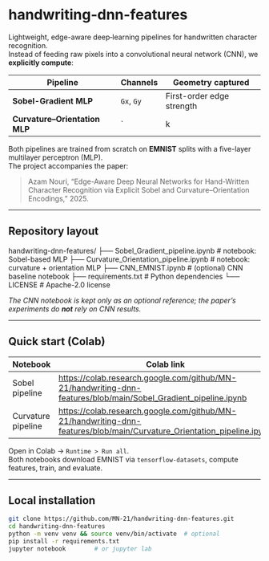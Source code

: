 # handwriting-dnn-features


Lightweight, edge-aware deep‐learning pipelines for handwritten character recognition.  
Instead of feeding raw pixels into a convolutional neural network (CNN), we **explicitly compute**:

| Pipeline | Channels | Geometry captured |
|----------|----------|-------------------|
| **Sobel-Gradient MLP** | `Gx`, `Gy` | First-order edge strength |
| **Curvature–Orientation MLP** | `|k|`, `sign(k)`, `θ` | Second-order bend intensity, concavity / convexity, stroke direction |

Both pipelines are trained from scratch on **EMNIST** splits with a five-layer multilayer perceptron (MLP).  
The project accompanies the paper:

> Azam Nouri, “Edge-Aware Deep Neural Networks for Hand-Written Character Recognition via Explicit Sobel and Curvature–Orientation Encodings,” 2025.

---

## Repository layout
handwriting-dnn-features/
├── Sobel_Gradient_pipeline.ipynb          # notebook: Sobel-based MLP
├── Curvature_Orientation_pipeline.ipynb   # notebook: curvature + orientation MLP
├── CNN_EMNIST.ipynb                       # (optional) CNN baseline notebook
├── requirements.txt                       # Python dependencies
└── LICENSE                                # Apache-2.0 license



*The CNN notebook is kept only as an optional reference; the paper’s experiments do **not** rely on CNN results.*

---

## Quick start (Colab)

| Notebook | Colab link |
|----------|------------|
| Sobel pipeline | <https://colab.research.google.com/github/MN-21/handwriting-dnn-features/blob/main/Sobel_Gradient_pipeline.ipynb> |
| Curvature pipeline | <https://colab.research.google.com/github/MN-21/handwriting-dnn-features/blob/main/Curvature_Orientation_pipeline.ipynb> |

Open in Colab → `Runtime > Run all`.  
Both notebooks download EMNIST via `tensorflow-datasets`, compute features, train, and evaluate.

---

## Local installation

```bash
git clone https://github.com/MN-21/handwriting-dnn-features.git
cd handwriting-dnn-features
python -m venv venv && source venv/bin/activate  # optional
pip install -r requirements.txt
jupyter notebook        # or jupyter lab


